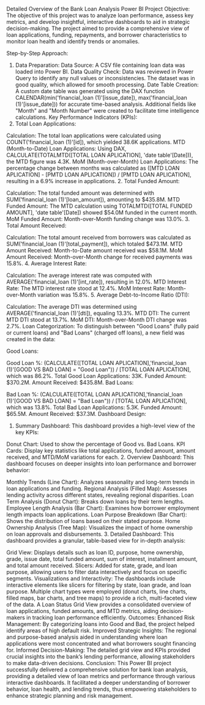 Detailed Overview of the Bank Loan Analysis Power BI Project
Objective: The objective of this project was to analyze loan performance, assess key metrics, and develop insightful, interactive dashboards to aid in strategic decision-making. The project aimed to provide a comprehensive view of loan applications, funding, repayments, and borrower characteristics to monitor loan health and identify trends or anomalies.

Step-by-Step Approach:
1. Data Preparation:
Data Source: A CSV file containing loan data was loaded into Power BI.
Data Quality Check: Data was reviewed in Power Query to identify any null values or inconsistencies. The dataset was in good quality, which allowed for smooth processing.
Date Table Creation: A custom date table was generated using the DAX function CALENDAR(min('financial_loan (1)'[issue_date]), max('financial_loan (1)'[issue_date])) for accurate time-based analysis.
Additional fields like "Month" and "Month Number" were created to facilitate time intelligence calculations.
Key Performance Indicators (KPIs):
1. Total Loan Applications:

Calculation: The total loan applications were calculated using COUNT('financial_loan (1)'[id]), which yielded 38.6K applications.
MTD (Month-to-Date) Loan Applications: Using DAX, CALCULATE(TOTALMTD([TOTAL LOAN APLICATION], 'date table'[Date])), the MTD figure was 4.3K.
MoM (Month-over-Month) Loan Applications: The percentage change between months was calculated as ([MTD LOAN APLICATION] - [PMTD LOAN APLICATION]) / [PMTD LOAN APLICATION], resulting in a 6.9% increase in applications.
2. Total Funded Amount:

Calculation: The total funded amount was determined with SUM('financial_loan (1)'[loan_amount]), amounting to $435.8M.
MTD Funded Amount: The MTD calculation using TOTALMTD([TOTAL FUNDED AMOUNT], 'date table'[Date]) showed $54.0M funded in the current month.
MoM Funded Amount: Month-over-Month funding change was 13.0%.
3. Total Amount Received:

Calculation: The total amount received from borrowers was calculated as SUM('financial_loan (1)'[total_payment]), which totaled $473.1M.
MTD Amount Received: Month-to-Date amount received was $58.1M.
MoM Amount Received: Month-over-Month change for received payments was 15.8%.
4. Average Interest Rate:

Calculation: The average interest rate was computed with AVERAGE('financial_loan (1)'[int_rate]), resulting in 12.0%.
MTD Interest Rate: The MTD interest rate stood at 12.4%.
MoM Interest Rate: Month-over-Month variation was 15.8%.
5. Average Debt-to-Income Ratio (DTI):

Calculation: The average DTI was determined using AVERAGE('financial_loan (1)'[dti]), equaling 13.3%.
MTD DTI: The current MTD DTI stood at 13.7%.
MoM DTI: Month-over-Month DTI change was 2.7%.
Loan Categorization:
To distinguish between "Good Loans" (fully paid or current loans) and "Bad Loans" (charged off loans), a new field was created in the data:

Good Loans:

Good Loan %: (CALCULATE([TOTAL LOAN APLICATION],'financial_loan (1)'[GOOD VS BAD LOAN] = "Good Loan")) / [TOTAL LOAN APLICATION], which was 86.2%.
Total Good Loan Applications: 33K.
Funded Amount: $370.2M.
Amount Received: $435.8M.
Bad Loans:

Bad Loan %: (CALCULATE([TOTAL LOAN APLICATION],'financial_loan (1)'[GOOD VS BAD LOAN] = "Bad Loan")) / [TOTAL LOAN APLICATION], which was 13.8%.
Total Bad Loan Applications: 5.3K.
Funded Amount: $65.5M.
Amount Received: $37.3M.
Dashboard Design:
1. Summary Dashboard:
This dashboard provides a high-level view of the key KPIs:

Donut Chart: Used to show the percentage of Good vs. Bad Loans.
KPI Cards: Display key statistics like total applications, funded amount, amount received, and MTD/MoM variations for each.
2. Overview Dashboard:
This dashboard focuses on deeper insights into loan performance and borrower behavior:

Monthly Trends (Line Chart): Analyzes seasonality and long-term trends in loan applications and funding.
Regional Analysis (Filled Map): Assesses lending activity across different states, revealing regional disparities.
Loan Term Analysis (Donut Chart): Breaks down loans by their term lengths.
Employee Length Analysis (Bar Chart): Examines how borrower employment length impacts loan applications.
Loan Purpose Breakdown (Bar Chart): Shows the distribution of loans based on their stated purpose.
Home Ownership Analysis (Tree Map): Visualizes the impact of home ownership on loan approvals and disbursements.
3. Detailed Dashboard:
This dashboard provides a granular, table-based view for in-depth analysis:

Grid View: Displays details such as loan ID, purpose, home ownership, grade, issue date, total funded amount, sum of interest, installment amount, and total amount received.
Slicers: Added for state, grade, and loan purpose, allowing users to filter data interactively and focus on specific segments.
Visualizations and Interactivity:
The dashboards include interactive elements like slicers for filtering by state, loan grade, and loan purpose.
Multiple chart types were employed (donut charts, line charts, filled maps, bar charts, and tree maps) to provide a rich, multi-faceted view of the data.
A Loan Status Grid View provides a consolidated overview of loan applications, funded amounts, and MTD metrics, aiding decision-makers in tracking loan performance efficiently.
Outcomes:
Enhanced Risk Management: By categorizing loans into Good and Bad, the project helped identify areas of high default risk.
Improved Strategic Insights: The regional and purpose-based analysis aided in understanding where loan applications were most concentrated and what borrowers sought financing for.
Informed Decision-Making: The detailed grid view and KPIs provided crucial insights into the bank’s lending performance, allowing stakeholders to make data-driven decisions.
Conclusion:
This Power BI project successfully delivered a comprehensive solution for bank loan analysis, providing a detailed view of loan metrics and performance through various interactive dashboards. It facilitated a deeper understanding of borrower behavior, loan health, and lending trends, thus empowering stakeholders to enhance strategic planning and risk management.
